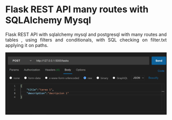 # Flask REST API many routes with SQLAlchemy Mysql 
<p align="justify">
Flask REST API with sqlalchemy mysql and postgresql   with many routes and tables , using filters and conditionals, with SQL checking on filter.txt applying it on paths.
</p>

![Step1](example-REST.png)